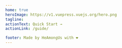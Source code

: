 ```yaml
---
home: true
heroImage: https://v1.vuepress.vuejs.org/hero.png
tagline: 
actionText: Quick Start →
actionLink: /guide/

footer: Made by HeAmongUs with ❤️
---
```


